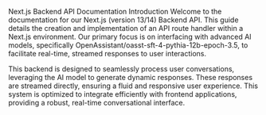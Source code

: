 Next.js Backend API Documentation
Introduction
Welcome to the documentation for our Next.js (version 13/14) Backend API. This guide details the creation and implementation of an API route handler within a Next.js environment. Our primary focus is on interfacing with advanced AI models, specifically OpenAssistant/oasst-sft-4-pythia-12b-epoch-3.5, to facilitate real-time, streamed responses to user interactions.

This backend is designed to seamlessly process user conversations, leveraging the AI model to generate dynamic responses. These responses are streamed directly, ensuring a fluid and responsive user experience. This system is optimized to integrate efficiently with frontend applications, providing a robust, real-time conversational interface.
